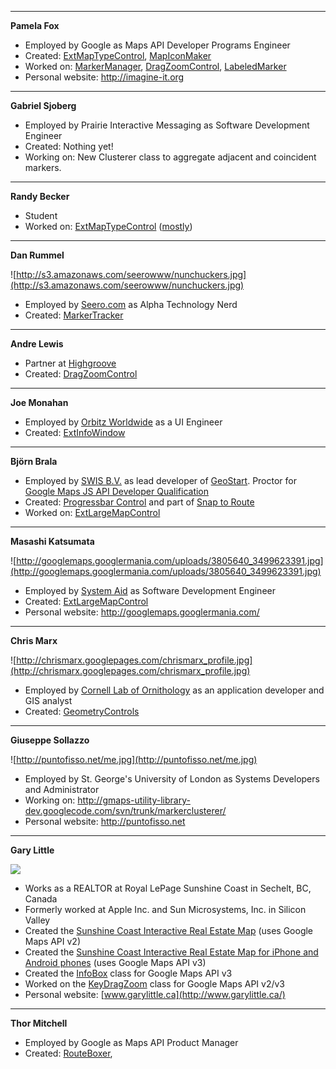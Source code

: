 
---


**Pamela Fox**
  * Employed by Google as Maps API Developer Programs Engineer
  * Created: [ExtMapTypeControl](http://gmaps-utility-library.googlecode.com/svn/trunk/extmaptypecontrol/), [MapIconMaker](http://gmaps-utility-library.googlecode.com/svn/trunk/mapiconmaker/)
  * Worked on: [MarkerManager](http://gmaps-utility-library.googlecode.com/svn/trunk/markermanager/), [DragZoomControl](http://gmaps-utility-library.googlecode.com/svn/trunk/dragzoom/), [LabeledMarker](http://gmaps-utility-library.googlecode.com/svn/trunk/labeledmarker/)
  * Personal website: http://imagine-it.org


---


**Gabriel Sjoberg**
  * Employed by Prairie Interactive Messaging as Software Development Engineer
  * Created: Nothing yet!
  * Working on: New Clusterer class to aggregate adjacent and coincident markers.


---


**Randy Becker**
  * Student
  * Worked on: [ExtMapTypeControl](http://gmaps-utility-library.googlecode.com/svn/trunk/extmaptypecontrol/) ([mostly](http://code.google.com/p/gmaps-utility-library-dev/issues/list?q=owner%3Alemnar&can=1))


---


**Dan Rummel**

![http://s3.amazonaws.com/seerowww/nunchuckers.jpg](http://s3.amazonaws.com/seerowww/nunchuckers.jpg)
  * Employed by [Seero.com](http://www.seero.com/) as Alpha Technology Nerd
  * Created: [MarkerTracker](http://gmaps-utility-library.googlecode.com/svn/trunk/markertracker/)


---


**Andre Lewis**

  * Partner at [Highgroove](http://highgroove.com/)
  * Created: [DragZoomControl](http://gmaps-utility-library.googlecode.com/svn/trunk/dragzoom/)


---


**Joe Monahan**

  * Employed by [Orbitz Worldwide](http://www.orbitz.com/) as a UI Engineer
  * Created: [ExtInfoWindow](http://gmaps-utility-library.googlecode.com/svn/trunk/extinfowindow/)



---


**Björn Brala**

  * Employed by [SWIS B.V.](http://www.swis.nl/) as lead developer of [GeoStart](http://www.geostart.nl/). Proctor for [Google Maps JS API Developer Qualification](http://code.google.com/qualify/details/index.html)
  * Created: [Progressbar Control](http://gmaps-utility-library-dev.googlecode.com/svn/trunk/progressbarcontrol/) and part of [Snap to Route](http://gmaps-utility-library-dev.googlecode.com/svn/trunk/snaptoroute/)
  * Worked on: [ExtLargeMapControl](http://gmaps-utility-library.googlecode.com/svn/trunk/extlargemapcontrol/1.0/)


---

**Masashi Katsumata**

![http://googlemaps.googlermania.com/uploads/3805640_3499623391.jpg](http://googlemaps.googlermania.com/uploads/3805640_3499623391.jpg)
  * Employed by [System Aid](http://www.systemaid.jp) as Software Development Engineer
  * Created: [ExtLargeMapControl](http://gmaps-utility-library.googlecode.com/svn/trunk/extlargemapcontrol/)
  * Personal website: http://googlemaps.googlermania.com/


---


**Chris Marx**

![http://chrismarx.googlepages.com/chrismarx_profile.jpg](http://chrismarx.googlepages.com/chrismarx_profile.jpg)
  * Employed by [Cornell Lab of Ornithology](http://birds.cornell.edu) as an application developer and GIS analyst
  * Created: [GeometryControls](http://gmaps-utility-library-dev.googlecode.com/svn/trunk/geometrycontrols/)


---


**Giuseppe Sollazzo**

![http://puntofisso.net/me.jpg](http://puntofisso.net/me.jpg)
  * Employed by St. George's University of London as Systems Developers and Administrator
  * Working on: http://gmaps-utility-library-dev.googlecode.com/svn/trunk/markerclusterer/
  * Personal website: http://puntofisso.net


---


**Gary Little**

[![](http://www.garylittle.ca/artwork/gary-75x100.jpg)](http://www.garylittle.ca/about-gary-little.html)

  * Works as a REALTOR at Royal LePage Sunshine Coast in Sechelt, BC, Canada
  * Formerly worked at Apple Inc. and Sun Microsystems, Inc. in Silicon Valley
  * Created the [Sunshine Coast Interactive Real Estate Map](http://map.garylittle.ca/) (uses Google Maps API v2)
  * Created the [Sunshine Coast Interactive Real Estate Map for iPhone and Android phones](http://imap.garylittle.ca/) (uses Google Maps API v3)
  * Created the [InfoBox](http://google-maps-utility-library-v3.googlecode.com/svn/trunk/infobox/) class for Google Maps API v3
  * Worked on the [KeyDragZoom](http://gmaps-utility-library-dev.googlecode.com/svn/trunk/keydragzoom/) class for Google Maps API v2/v3
  * Personal website: [www.garylittle.ca](http://www.garylittle.ca/)


---


**Thor Mitchell**
  * Employed by Google as Maps API Product Manager
  * Created: [RouteBoxer](http://gmaps-utility-library-dev.googlecode.com/svn/trunk/routeboxer/),
